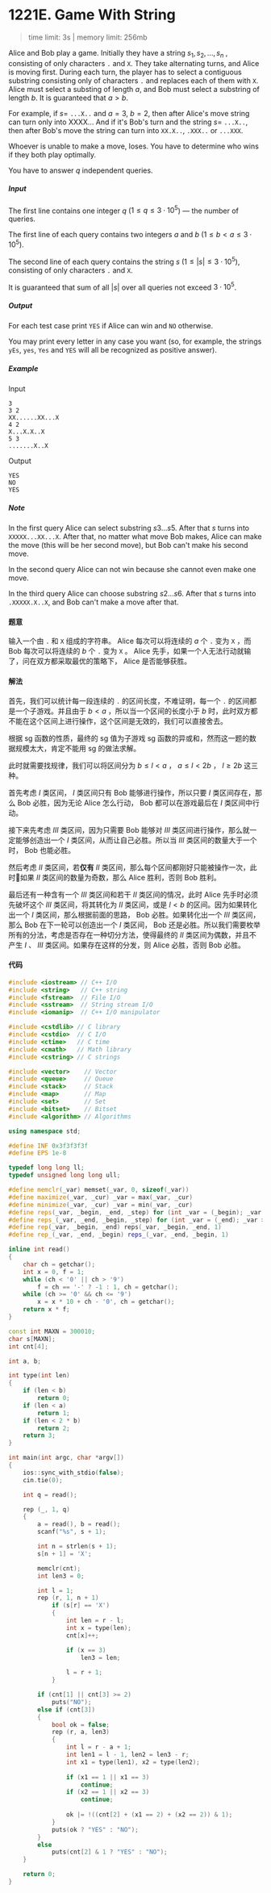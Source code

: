 # 1221E. Game With String

> time limit: 3s | memory limit: 256mb

Alice and Bob play a game. Initially they have a string $s_1, s_2, ..., s_n$ , consisting of only characters `.` and `X`. They take alternating turns, and Alice is moving first. During each turn, the player has to select a contiguous substring consisting only of characters `.` and replaces each of them with `X`. Alice must select a substing of length $a$, and Bob must select a substring of length $b$. It is guaranteed that $a > b$.

For example, if $s =$ `...X..` and $a = 3$, $b = 2$, then after Alice's move string can turn only into XXXX... And if it's Bob's turn and the string $s =$ `...X..`, then after Bob's move the string can turn into `XX.X..`, `.XXX..` or `...XXX`.

Whoever is unable to make a move, loses. You have to determine who wins if they both play optimally.

You have to answer $q$ independent queries.

##### Input

The first line contains one integer $q$ ($1\leq q \leq 3 \cdot 10^5$) — the number of queries.

The first line of each query contains two integers $a$ and $b$ ($1 \leq b < a \leq 3 \cdot 10^5$).

The second line of each query contains the string $s$ ($1 \leq |s| \leq 3 \cdot 10^5$), consisting of only characters `.` and `X`.

It is guaranteed that sum of all $|s|$
over all queries not exceed $3 \cdot 10^5$.

##### Output

For each test case print `YES` if Alice can win and `NO` otherwise.

You may print every letter in any case you want (so, for example, the strings `yEs`, `yes`, `Yes` and `YES` will all be recognized as positive answer).

##### Example

Input
```text
3
3 2
XX......XX...X
4 2
X...X.X..X
5 3
.......X..X
```

Output
```text
YES
NO
YES
```

##### Note

In the first query Alice can select substring $s3...s5$. After that $s$ turns into `XXXXX...XX...X`. After that, no matter what move Bob makes, Alice can make the move (this will be her second move), but Bob can't make his second move.

In the second query Alice can not win because she cannot even make one move.

In the third query Alice can choose substring $s2...s6$. After that $s$ turns into `.XXXXX.X..X`, and Bob can't make a move after that.

#### 题意

输入一个由 `.` 和 `X` 组成的字符串。 Alice 每次可以将连续的 $a$ 个 `.` 变为 `X` ，而 Bob 每次可以将连续的 $b$ 个 `.` 变为 `X` 。 Alice 先手，如果一个人无法行动就输了，问在双方都采取最优的策略下， Alice 是否能够获胜。

#### 解法

首先，我们可以统计每一段连续的 `.` 的区间长度，不难证明，每一个 `.` 的区间都是一个子游戏。并且由于 $b < a$ ，所以当一个区间的长度小于 $b$ 时，此时双方都不能在这个区间上进行操作，这个区间是无效的，我们可以直接舍去。

根据 sg 函数的性质，最终的 sg 值为子游戏 sg 函数的异或和，然而这一题的数据规模太大，肯定不能用 sg 的做法求解。

此时就需要找规律，我们可以将区间分为 $b \leq l < a$ ， $a \leq l < 2b$ ， $l \geq 2b$ 这三种。

首先考虑 $I$ 类区间， $I$ 类区间只有 Bob 能够进行操作，所以只要 $I$ 类区间存在，那么 Bob 必胜，因为无论 Alice 怎么行动， Bob 都可以在游戏最后在 $I$ 类区间中行动。 

接下来先考虑 $III$ 类区间，因为只需要 Bob 能够对 $III$ 类区间进行操作，那么就一定能够创造出一个 $I$ 类区间，从而让自己必胜。所以当 $III$ 类区间的数量大于一个时， Bob 也能必胜。

然后考虑 $II$ 类区间，若**仅有** $II$ 类区间，那么每个区间都刚好只能被操作一次，此时如果 $II$ 类区间的数量为奇数，那么 Alice 胜利，否则 Bob 胜利。

最后还有一种含有一个 $III$ 类区间和若干 $II$ 类区间的情况，此时 Alice 先手时必须先破坏这个 $III$ 类区间，将其转化为 $II$ 类区间，或是 $l < b$ 的区间。因为如果转化出一个 $I$ 类区间，那么根据前面的思路， Bob 必胜。如果转化出一个 $III$ 类区间，那么 Bob 在下一轮可以创造出一个 $I$ 类区间， Bob 还是必胜。所以我们需要枚举所有的分法，考虑是否存在一种切分方法，使得最终的 $II$ 类区间为偶数，并且不产生 $I$ 、 $III$ 类区间。如果存在这样的分发，则 Alice 必胜，否则 Bob 必胜。

#### 代码

```cpp
#include <iostream> // C++ I/O
#include <string>   // C++ string
#include <fstream>  // File I/O
#include <sstream>  // String stream I/O
#include <iomanip>  // C++ I/O manipulator

#include <cstdlib> // C library
#include <cstdio>  // C I/O
#include <ctime>   // C time
#include <cmath>   // Math library
#include <cstring> // C strings

#include <vector>    // Vector
#include <queue>     // Queue
#include <stack>     // Stack
#include <map>       // Map
#include <set>       // Set
#include <bitset>    // Bitset
#include <algorithm> // Algorithms

using namespace std;

#define INF 0x3f3f3f3f
#define EPS 1e-8

typedef long long ll;
typedef unsigned long long ull;

#define memclr(_var) memset(_var, 0, sizeof(_var))
#define maximize(_var, _cur) _var = max(_var, _cur)
#define minimize(_var, _cur) _var = min(_var, _cur)
#define reps(_var, _begin, _end, _step) for (int _var = (_begin); _var <= (_end); _var += (_step))
#define reps_(_var, _end, _begin, _step) for (int _var = (_end); _var >= (_begin); _var -= (_step))
#define rep(_var, _begin, _end) reps(_var, _begin, _end, 1)
#define rep_(_var, _end, _begin) reps_(_var, _end, _begin, 1)

inline int read()
{
    char ch = getchar();
    int x = 0, f = 1;
    while (ch < '0' || ch > '9')
        f = ch == '-' ? -1 : 1, ch = getchar();
    while (ch >= '0' && ch <= '9')
        x = x * 10 + ch - '0', ch = getchar();
    return x * f;
}

const int MAXN = 300010;
char s[MAXN];
int cnt[4];

int a, b;

int type(int len)
{
    if (len < b)
        return 0;
    if (len < a)
        return 1;
    if (len < 2 * b)
        return 2;
    return 3;
}

int main(int argc, char *argv[])
{
    ios::sync_with_stdio(false);
    cin.tie(0);

    int q = read();

    rep (_, 1, q)
    {
        a = read(), b = read();
        scanf("%s", s + 1);

        int n = strlen(s + 1);
        s[n + 1] = 'X';

        memclr(cnt);
        int len3 = 0;

        int l = 1;
        rep (r, 1, n + 1)
            if (s[r] == 'X')
            {
                int len = r - l;
                int x = type(len);
                cnt[x]++;

                if (x == 3)
                    len3 = len;
                
                l = r + 1;
            }

        if (cnt[1] || cnt[3] >= 2)
            puts("NO");
        else if (cnt[3])
        {
            bool ok = false;
            rep (r, a, len3)
            {
                int l = r - a + 1;
                int len1 = l - 1, len2 = len3 - r;
                int x1 = type(len1), x2 = type(len2);
                
                if (x1 == 1 || x1 == 3)
                    continue;
                if (x2 == 1 || x2 == 3)
                    continue;
                
                ok |= !((cnt[2] + (x1 == 2) + (x2 == 2)) & 1);
            }
            puts(ok ? "YES" : "NO");
        }
        else
            puts(cnt[2] & 1 ? "YES" : "NO");
    }

    return 0;
}
```